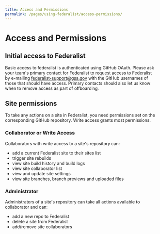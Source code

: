 ```yaml
---
title: Access and Permissions
permalink: /pages/using-federalist/access-permissions/
---
```


# Access and Permissions

## Initial access to Federalist

Basic access to federalist is authenticated using GitHub OAuth.  Please ask your team's primary contact for Federalist to request access to Federalist by e-mailing federalist-support@gsa.gov with the GitHub usernames of those that should have access. Primary contacts should also let us know when to remove access as part of offboarding.

## Site permissions

To take any actions on a site in Federalist, you need permissions set on the corresponding GitHub repository. Write access grants most permissions.

### Collaborator or Write Access

Collaborators with write access to a site's repository can:
- add a current Federalist site to their sites list
- trigger site rebuilds
- view site build history and build logs
- view site collaborator list
- view and update site settings
- view site branches, branch previews and uploaded files

### Administrator

Administrators of a site's repository can take all actions available to collaborator and can:
- add a new repo to Federalist
- delete a site from Federalist
- add/remove site collaborators

